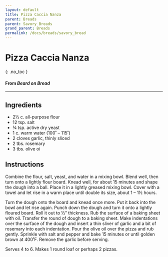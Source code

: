```yaml
---
layout: default
title: Pizza Caccia Nanza
parent: Breads
parent: Savory Breads
grand_parent: Breads
permalink: /docs/breads/savory_bread
---
```


# Pizza Caccia Nanza
{: .no_toc }
#### From <i>Beard on Bread</i>
---

## Ingredients
<ul>
	<li>2½ c. all-purpose flour</li>
	<li>12 tsp. salt</li>
	<li>¾ tsp. active dry yeast</li>
	<li>1 c. warm water (100˚ – 115˚)</li>
	<li>2 cloves garlic, thinly sliced</li>
	<li>2 tbs. rosemary</li>
	<li>3 tbs. olive oi</li>
</ul>

## Instructions
Combine the flour, salt, yeast, and water in a mixing bowl.
Blend well, then turn onto a lightly flour board. Knead well, for about 15
minutes and shape the dough into a ball. Place it in a lightly greased mixing
bowl. Cover with a towel and let rise in a warm place until double its size,
about 1 – 1½ hours.

Turn the dough onto the board and knead once more. Put it
back into the bowl and let rise again. Punch down the dough and turn it onto a
lightly floured board. Roll it out to ½” thickness. Rub the surface of a baking
sheet with oil. Transfer the round of dough to a baking sheet. Make
indentations over the surface of the dough and insert a thin sliver of garlic
and a bit of rosemary into each indentation. Pour the olive oil over the pizza
and rub gently. Sprinkle with salt and pepper and bake 15 minutes or until
golden brown at 400˚F. Remove the garlic before serving.

Serves 4 to 6. Makes 1 round loaf or perhaps 2 pizzas.